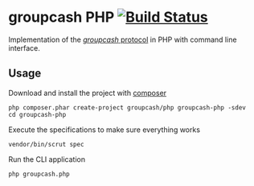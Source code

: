 # groupcash PHP [![Build Status](https://travis-ci.org/groupcash/php.png?branch=master)](https://travis-ci.org/groupcash/php)

Implementation of the [*groupcash* protocol][protocol] in PHP with command line interface.

[protocol]: https://github.com/groupcash/core#protocol

## Usage

Download and install the project with [composer]

    php composer.phar create-project groupcash/php groupcash-php -sdev
    cd groupcash-php

Execute the specifications to make sure everything works

    vendor/bin/scrut spec

Run the CLI application

    php groupcash.php

[composer]: http://getcomposer.com